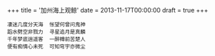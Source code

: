 +++
title = '加州海上观鲸'
date = 2013-11-17T00:00:00
draft = true
+++

```text
凄迷几度分天海  怅望何曾问鬼神
蹈水劈空非戮力  寻星追月是真麟
千年梦底逍遥客  一醉樽前苦楚人
便有痴情心未死  可知穹宇亦微尘
```
